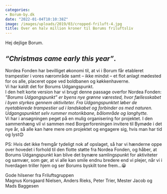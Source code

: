 ```yaml
---
categories:
- Borum-by.dk
date: "2022-01-04T10:10:38Z"
image: /images/uploads/2019/03/cropped-friluft-4.jpg
title: Over en halv million kroner til Borums friluftsliv
---
```


Hej dejlige Borum.

## *“Christmas came early this year”*. 

Nordea Fonden har bevilliget økonomi til, at vi i Borum får etableret trampestier i vores nærområde samt – ikke mindst – et flot anlagt mødested for os alle, placeret oppe ved boldbanen og køkkenhaverne.   
Vi har kaldt det for Borums Udgangspunkt.  
I den helt korte version har vi brugt denne passage overfor Nordea Fonden: *”Borums Udgangspunkt” er byens nye grønne værested, hvor fællesskabet i byen styrkes gennem aktiviteter. Fra Udgangspunktet løber de nyetablerede trampestier ud i landskabet og forbinder os med naturen. Udgangspunktet selv rummer motorikbane, bålområde og langhytte.*  
Vi har i ansøgningen peget på en mulig organisering for projektet. I den sammenhæng vil vi sammen med Borgerforeningen invitere til Bymøde i det nye år, så alle kan høre mere om projektet og engagere sig, hvis man har tid og lyst😊

PS: Hvis det ikke fremgår tydeligt nok af opslaget, så har vi hænderne oppe over hovedet i forhold til den flotte støtte fra Nordea Fonden, og håber, at Borums Udgangspunkt kan blive det bynære samlingspunkt for aktiviteter og samvær, som gør, at vi alle kan smile endnu bredere end vi plejer, når vi i hverdagen triller hjem og ser Borums byskilt tone frem…😀

Gode hilsener fra Friluftsgruppen  
Magnus Korsgaard Nielsen, Anders Rieks, Peter Trier, Mester Jacob og Mads Baggesen